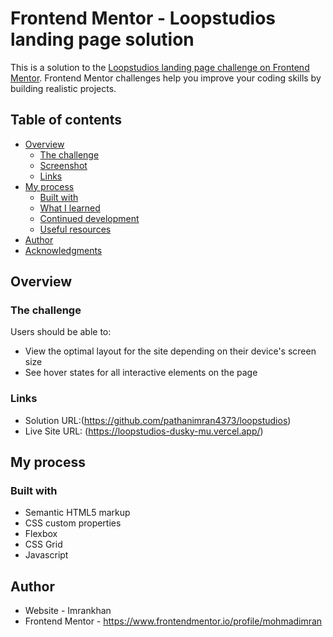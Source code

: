 # Frontend Mentor - Loopstudios landing page solution

This is a solution to the [Loopstudios landing page challenge on Frontend Mentor](https://www.frontendmentor.io/challenges/loopstudios-landing-page-N88J5Onjw). Frontend Mentor challenges help you improve your coding skills by building realistic projects. 

## Table of contents

- [Overview](#overview)
  - [The challenge](#the-challenge)
  - [Screenshot](#screenshot)
  - [Links](#links)
- [My process](#my-process)
  - [Built with](#built-with)
  - [What I learned](#what-i-learned)
  - [Continued development](#continued-development)
  - [Useful resources](#useful-resources)
- [Author](#author)
- [Acknowledgments](#acknowledgments)



## Overview

### The challenge

Users should be able to:

- View the optimal layout for the site depending on their device's screen size
- See hover states for all interactive elements on the page


### Links

- Solution URL:(https://github.com/pathanimran4373/loopstudios)
- Live Site URL: (https://loopstudios-dusky-mu.vercel.app/)

## My process

### Built with

- Semantic HTML5 markup
- CSS custom properties
- Flexbox
- CSS Grid
- Javascript

## Author

- Website - Imrankhan
- Frontend Mentor - https://www.frontendmentor.io/profile/mohmadimran
